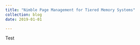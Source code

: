 ```yaml
---
title: "Nimble Page Management for Tiered Memory Systems"
collection: blog
date: 2019-01-01

---
```


Test
